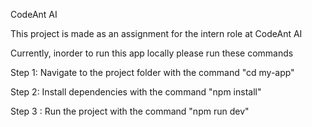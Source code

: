  CodeAnt AI

This project is made as an assignment for the intern role at CodeAnt AI

Currently, inorder to run this app locally please run these commands

Step 1: Navigate to the project folder with the command "cd my-app"

Step 2: Install dependencies with the command "npm install"  

Step 3 : Run the project with the command "npm run dev"

